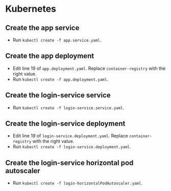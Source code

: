 # Kubernetes

## Create the app service
- Run `kubectl create -f app.service.yaml`.

## Create the app deployment
- Edit line 19 of `app.deployment.yaml`. Replace `container-registry` with the right value.
- Run `kubectl create -f app.deployment.yaml`.

## Create the login-service service
- Run `kubectl create -f login-service.service.yaml`.

## Create the login-service deployment
- Edit line 19 of `login-service.deployment.yaml`. Replace `container-registry` with the right value.
- Run `kubectl create -f login-service.deployment.yaml`.

## Create the login-service horizontal pod autoscaler
- Run `kubectl create -f login-horizontalPodAutoscaler.yaml`.